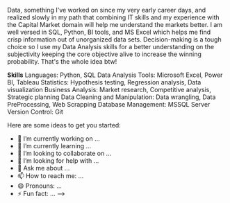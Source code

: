 Data, something I've worked on since my very early career days, and realized slowly in my path that combining IT skills and my experience with the Capital Market domain will help me understand the markets better. 
I am well versed in SQL, Python, BI tools, and MS Excel which helps me find crisp information out of unorganized data sets. Decision-making is a tough choice so I use my Data Analysis skills for a better understanding on the subjectivity keeping the core objective alive to increase the winning probability. 
That's the whole idea btw!


**Skills**
Languages: Python, SQL
Data Analysis Tools: Microsoft Excel, Power BI, Tableau
Statistics: Hypothesis testing, Regression analysis, Data visualization
Business Analysis: Market research, Competitive analysis, Strategic planning
Data Cleaning and Manipulation: Data wrangling, Data PreProcessing, Web Scrapping
Database Management: MSSQL Server
Version Control: Git

Here are some ideas to get you started:

- 🔭 I’m currently working on ...
- 🌱 I’m currently learning ...
- 👯 I’m looking to collaborate on ...
- 🤔 I’m looking for help with ...
- 💬 Ask me about ...
- 📫 How to reach me: ...
- 😄 Pronouns: ...
- ⚡ Fun fact: ...
-->
